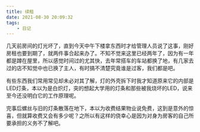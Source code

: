 ```yaml
---
title: 续租
date: 2021-08-30 20:09:32
tags:
    - 日记
---
```

几天前房间的灯光坏了，直到今天中午下楼拿东西时才给管理人员说了这事，刚好房租也要到期了，就两件事合起来办了。不知不觉来这里已经两年了，因为有一年都是蹲在屋里，所以感觉时间过的尤其快，去年常搭车的车站都换了地，有几家去过的店不知觉中也已换了主人，有时搞不清楚究竟谁是过客，我们都是吧。

有些东西我们常用常见却未必对其了解，灯的外壳拆下时我才知道原来它的内部是LED灯条，本以为是白炽灯，突的想起大学用的灯条和那些被我烧坏的LED，说来至今还没明白它的工作原理呢。

完事后螺丝与旧的灯条散落在地下，本以为收费结果物业说免费，这到是意外的惊喜，但就算收费又会有多少呢？之所以有这样的侥幸心是因为对身为房客的自己所要承担的义务不了解吧。
